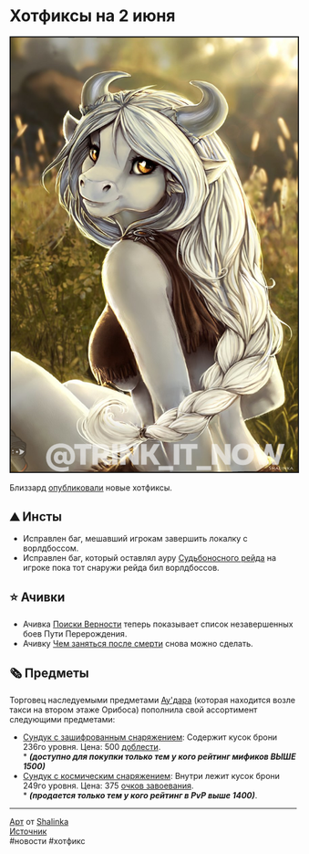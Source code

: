 # Хотфиксы на 2 июня

<html>
<center>
<img src=https://raw.githubusercontent.com/MagicalCow/TrinkIT-News/main/Sources/Assets/WH327258/WH327258-1.jpg float=center border=2>
</center>  
</html>

Близзард <a href="https://worldofwarcraft.com/en-us/news/23800887">опубликовали</a> новые хотфиксы.  

## ⛰ Инсты
- Исправлен баг, мешавший игрокам завершить локалку с ворлдбоссом.  
- Исправлен баг, который оставлял ауру <a href="https://ru.wowhead.com/spell=371278">Судьбоносного рейда</a> на игроке пока тот снаружи рейда бил ворлдбоссов.  

## ⭐ Ачивки
- Ачивка <a href="https://ru.wowhead.com/achievement=14502">Поиски Верности</a> теперь показывает список незавершенных боев Пути Перерождения.  
- Ачивку <a href="https://ru.wowhead.com/achievement=14752">Чем заняться после смерти</a> снова можно сделать.  

## 🗞 Предметы
Торговец наследуемыми предметами <a href="https://ru.wowhead.com/npc=182864">Ау'дара</a> (которая находится возле такси на втором этаже Орибоса) пополнила свой ассортимент следующими предметами:  
- <a href="https://ru.wowhead.com/item=194334">Сундук с зашифрованным снаряжением</a>: Содержит кусок брони 236го уровня. Цена: 500 <a href="https://ru.wowhead.com/currency=1191">доблести</a>.  
\* ***(доступно для покупки только тем у кого рейтинг мификов ВЫШЕ 1500)***  
- <a href="https://ru.wowhead.com/item=194118">Сундук с космическим снаряжением</a>: Внутри лежит кусок брони 249го уровня. Цена: 375 <a href="https://ru.wowhead.com/currency=1602">очков завоевания</a>.  
\* ***(продается только тем у кого рейтинг в PvP выше 1400)***.  


---
<a href="https://www.deviantart.com/shalinka/art/Sunny-meadow-501689073">Арт</a> от <a href="https://www.deviantart.com/shalinka">Shalinka</a>  
<a href="https://www.wowhead.com/news/WH327258.md">Источник</a>  
#новости #хотфикс